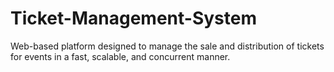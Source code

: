 # Ticket-Management-System
Web-based platform designed to manage the sale and distribution of tickets for events in a fast, scalable, and concurrent manner.
